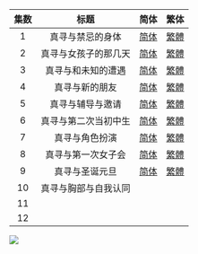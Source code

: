

| 集数 | 标题 | 简体 | 繁体 |
| :--: | :--: | :--: | :--: |
| 1 | 真寻与禁忌的身体 | [简体](https://raw.githubusercontent.com/SweetSub/SweetSub/master/Archive/Oniichan%20ha%20Oshimai/%5BSweetSub%5D%20Oniichan%20ha%20Oshimai!%20-%2001.chs.ass) | [繁體](https://raw.githubusercontent.com/SweetSub/SweetSub/master/Archive/Oniichan%20ha%20Oshimai/%5BSweetSub%5D%20Oniichan%20ha%20Oshimai!%20-%2001.cht.ass) |
| 2 | 真寻与女孩子的那几天 | [简体](https://raw.githubusercontent.com/SweetSub/SweetSub/master/Archive/Oniichan%20ha%20Oshimai/%5BSweetSub%5D%20Oniichan%20ha%20Oshimai!%20-%2002.chs.ass) | [繁體](https://raw.githubusercontent.com/SweetSub/SweetSub/master/Archive/Oniichan%20ha%20Oshimai/%5BSweetSub%5D%20Oniichan%20ha%20Oshimai!%20-%2002.cht.ass) |
| 3 | 真寻与和未知的遭遇 | [简体](https://raw.githubusercontent.com/SweetSub/SweetSub/master/Archive/Oniichan%20ha%20Oshimai/%5BSweetSub%5D%20Oniichan%20ha%20Oshimai!%20-%2003.chs.ass) | [繁體](https://raw.githubusercontent.com/SweetSub/SweetSub/master/Archive/Oniichan%20ha%20Oshimai/%5BSweetSub%5D%20Oniichan%20ha%20Oshimai!%20-%203.cht.ass) |
| 4 | 真寻与新的朋友 | [简体](https://raw.githubusercontent.com/SweetSub/SweetSub/master/Archive/Oniichan%20ha%20Oshimai/%5BSweetSub%5D%20Oniichan%20ha%20Oshimai!%20-%2004.chs.ass) | [繁體](https://raw.githubusercontent.com/SweetSub/SweetSub/master/Archive/Oniichan%20ha%20Oshimai/%5BSweetSub%5D%20Oniichan%20ha%20Oshimai!%20-%2004.cht.ass) |
| 5 | 真寻与辅导与邀请 | [简体](https://raw.githubusercontent.com/SweetSub/SweetSub/master/Archive/Oniichan%20ha%20Oshimai/%5BSweetSub%5D%20Oniichan%20ha%20Oshimai!%20-%2005.chs.ass) | [繁體](https://raw.githubusercontent.com/SweetSub/SweetSub/master/Archive/Oniichan%20ha%20Oshimai/%5BSweetSub%5D%20Oniichan%20ha%20Oshimai!%20-%2005.cht.ass) |
| 6 | 真寻与第二次当初中生 | [简体](https://raw.githubusercontent.com/SweetSub/SweetSub/master/Archive/Oniichan%20ha%20Oshimai/%5BSweetSub%5D%20Oniichan%20ha%20Oshimai!%20-%2006.chs.ass) | [繁體](https://raw.githubusercontent.com/SweetSub/SweetSub/master/Archive/Oniichan%20ha%20Oshimai/%5BSweetSub%5D%20Oniichan%20ha%20Oshimai!%20-%2006.cht.ass) |
| 7 | 真寻与角色扮演 | [简体](https://raw.githubusercontent.com/SweetSub/SweetSub/master/Archive/Oniichan%20ha%20Oshimai/%5BSweetSub%5D%20Oniichan%20ha%20Oshimai!%20-%2007.chs.ass) | [繁體](https://raw.githubusercontent.com/SweetSub/SweetSub/master/Archive/Oniichan%20ha%20Oshimai/%5BSweetSub%5D%20Oniichan%20ha%20Oshimai!%20-%2007.cht.ass) |
| 8 | 真寻与第一次女子会 | [简体](https://raw.githubusercontent.com/SweetSub/SweetSub/master/Archive/Oniichan%20ha%20Oshimai/%5BSweetSub%5D%20Oniichan%20ha%20Oshimai!%20-%2008.chs.ass) | [繁體](https://raw.githubusercontent.com/SweetSub/SweetSub/master/Archive/Oniichan%20ha%20Oshimai/%5BSweetSub%5D%20Oniichan%20ha%20Oshimai!%20-%2008.cht.ass) |
| 9 | 真寻与圣诞元旦 | [简体](https://raw.githubusercontent.com/SweetSub/SweetSub/master/Archive/Oniichan%20ha%20Oshimai/%5BSweetSub%5D%20Oniichan%20ha%20Oshimai!%20-%2009.chs.ass) | [繁體](https://raw.githubusercontent.com/SweetSub/SweetSub/master/Archive/Oniichan%20ha%20Oshimai/%5BSweetSub%5D%20Oniichan%20ha%20Oshimai!%20-%2009.cht.ass) |
| 10 | 真寻与胸部与自我认同 |  |  |
| 11 |  |  |  |
| 12 |  |  |  |


![](https://p.sda1.dev/9/31f4ef13f8bad75e80ac8e6730a3a2cf/Onimai%20Poster.jpg)
